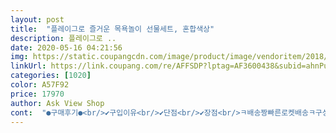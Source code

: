 ```yaml
---
layout: post 
title:  "플레이그로 즐거운 목욕놀이 선물세트, 혼합색상" 
description: 플레이그로 ..
date: 2020-05-16 04:21:56 
img: https://static.coupangcdn.com/image/product/image/vendoritem/2018/11/27/3000068327/d74287a5-df9a-4be9-9883-a1702a14f030.jpg 
linkUrl: https://link.coupang.com/re/AFFSDP?lptag=AF3600438&subid=ahnPublicAsk&pageKey=655972&itemId=93320513&vendorItemId=3000068327&traceid=V0-113-a180909c5fb75d00 
categories: [1020] 
color: A57F92 
price: 17970 
author: Ask View Shop 
cont:  "●구매후기●<br/>✔구입이유<br/>✔단점<br/>✔장점<br/>ㅋ배송짱빠른로켓배송ㅋ구성품마니들어성조아욤ㅋ목욕할때너노면엄청조아할것가타욤ㅇㅎㅋ커서까지쓸수있게써욤?!ㅇㅎㅋ마니파세욤ㅇㅎㅋ<br/><br/>가지런히 정리해서 넣어야 그나마 들어가구요<br/>건조할 망 1개로 구성되어 있어요.<br/><br/>구성이 다양해요.<br/><br/>그러면 단점이 전혀 없어보일 정도로 괜찮아요^^<br/>다좋은데 한가지 아쉬운점은 보관망이 너무 좁아요<br/>동동뜨는 목욕인형들이 6개,<br/>망사원단 이왕쓰는거 좀만 더 크게 만들어 주세요<br/>망이작아서 책과 인형넣음 끝이에요.<br/><br/>목욕놀이 제품으로 샀어요<br/>목욕물놀이 세트랑 책이 하나있구요<br/>물들어가니 절대안빠져요ㅋㅋ<br/>방수책이 1권<br/>색이 알록달록해서 아기가 좋아해요.<br/><br/>세달째쓰는데 6갤되니 좋아하네요ㅋㅋ<br/>세척후 물빠짐이 편리하네요<br/>쌓기컵같은 제품은 밑에 구멍이 있어서<br/>쌓기컵은 바닥에 구멍이 나있어 샤워기처럼 물떨어뜨기도 좋아요.<br/><br/>쌓기컵이 8개,<br/>아기가 백일이 지나서 목욕시간도 늘리고, 목욕할때 심심해하는것같아서 구입했어요 :)<br/>아직은 관심없어하는데 집기시작하면 재밌어할거같아요.<br/><br/>애기가 갖고놀다가 다 넣는 정리하기  놀이는 안될것 같아요<br/>억지로 넣으면 들어가긴하는데 흘러넘칠듯<br/>인형만사려고 검색하는데 이제품이 컵쌓기도있고 목욕방수책도 있어서 여러가지로 놀만한구성이 더 좋아서 이걸로 구입했어요.<br/><br/>인형에 구멍은 사용전 실리콘이나 글루건으로 막고쓰세요!<br/>인형이 약간 못생겼어요.<br/><br/>큰아이가 막둥이 첫돌이라 선물을 고민하다가<br/>" 
---
```


